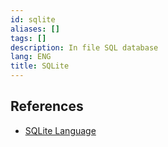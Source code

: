 ```yaml
---
id: sqlite
aliases: []
tags: []
description: In file SQL database
lang: ENG
title: SQLite
---
```


## References

- [SQLite Language](https://www.sqlite.org/lang.html)

